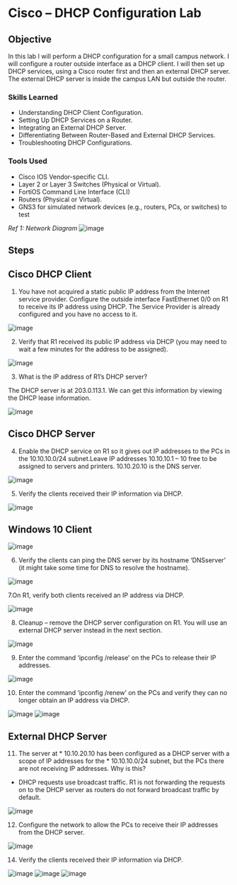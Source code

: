 # Cisco – DHCP Configuration Lab

## Objective

In this lab I will perform a DHCP configuration for a small campus network.
I will configure a router outside interface as a DHCP client. I will then set up DHCP services, using a Cisco router first and then an external DHCP server. The external DHCP server is inside the campus LAN but outside the router.

### Skills Learned

- Understanding DHCP Client Configuration.
- Setting Up DHCP Services on a Router.
- Integrating an External DHCP Server.
- Differentiating Between Router-Based and External DHCP Services.
- Troubleshooting DHCP Configurations.


### Tools Used

- Cisco IOS Vendor-specific CLI.
- Layer 2 or Layer 3 Switches (Physical or Virtual).
- FortiOS Command Line Interface (CLI)
- Routers (Physical or Virtual).
- GNS3 for simulated network devices (e.g., routers, PCs, or switches) to test


*Ref 1: Network Diagram*
 ![image](https://github.com/user-attachments/assets/11126687-6829-4a32-a220-9b902759fc60)


## Steps

## Cisco DHCP Client

1.	You have not acquired a static public IP address from the Internet service provider. Configure the outside interface FastEthernet 0/0 on R1 to receive its IP address using DHCP. The Service Provider is already configured and you have no access to it.

![image](https://github.com/user-attachments/assets/c11eeb79-8c89-434c-911c-5ac865042619)
 

2.	Verify that R1 received its public IP address via DHCP (you may need to wait a few minutes for the address to be assigned).

![image](https://github.com/user-attachments/assets/75ac4037-3aac-4d3e-afac-d03ac6e22520)
 

3.	What is the IP address of R1’s DHCP server?

The DHCP server is at 203.0.113.1. We can get this information by viewing the DHCP lease information.

![image](https://github.com/user-attachments/assets/e99b4184-4afa-444e-b2af-9d5afa47e081)
 


## Cisco DHCP Server

4.	Enable the DHCP service on R1 so it gives out IP addresses to the PCs in the 10.10.10.0/24 subnet.Leave IP addresses 10.10.10.1 – 10 free to be assigned to servers and printers. 10.10.20.10 is the DNS server.

![image](https://github.com/user-attachments/assets/40409017-ab8e-4116-8f4e-2033d4d1544c)
 

5.	Verify the clients received their IP information via DHCP.

![image](https://github.com/user-attachments/assets/7dae9dcd-8c03-42f8-8b77-1c726693abb4)
 
## Windows 10 Client
![image](https://github.com/user-attachments/assets/b87880db-80cd-439a-a35e-0a4ee6c95096)
 

6.	Verify the clients can ping the DNS server by its hostname ‘DNSserver’ (it might take some time for DNS to resolve the hostname).

![image](https://github.com/user-attachments/assets/84b61a20-e37d-4c56-bbdb-02f77913a47c)


7.On R1, verify both clients received an IP address via DHCP.

![image](https://github.com/user-attachments/assets/d3abadf3-8a76-49f2-b59e-6a6ec94995a6)
 

8.	Cleanup – remove the DHCP server configuration on R1. You will use an external DHCP server instead in the next section.

![image](https://github.com/user-attachments/assets/c1e73a50-7e7d-41d8-8f6c-f5ba35d9ba4b)


9.	Enter the command ‘ipconfig /release’ on the PCs to release their IP addresses.

![image](https://github.com/user-attachments/assets/c095ff3b-307e-4a72-b625-ccf1782df8cf)
 


10.	Enter the command ‘ipconfig /renew’ on the PCs and verify they can no longer obtain an IP address via DHCP.

![image](https://github.com/user-attachments/assets/73ec03ed-b4e3-4a2a-9612-089fd05a7b0d)
![image](https://github.com/user-attachments/assets/4d49bc42-87b3-4a60-81c6-8274366c0b08)
 

## External DHCP Server

11.	The server at * 10.10.20.10 has been configured as a DHCP server with a scope of IP addresses for the * 10.10.10.0/24 subnet, but the PCs there are not receiving IP addresses. Why is this?

* DHCP requests use broadcast traffic. R1 is not forwarding the requests on to the DHCP server as routers do not forward broadcast traffic by default.

![image](https://github.com/user-attachments/assets/cf8f95f8-7f53-464a-a9eb-de0779a4af0b)
 


12.	Configure the network to allow the PCs to receive their IP addresses from the DHCP server.

![image](https://github.com/user-attachments/assets/49fcbc05-9584-4b40-90b4-79acbac674f2)
 

14.	Verify the clients received their IP information via DHCP.

![image](https://github.com/user-attachments/assets/2984c66e-6da6-41c1-96f4-44b46eebdb5d)
![image](https://github.com/user-attachments/assets/a1e83bca-f880-4308-ae8e-a54f7e198e9c)
![image](https://github.com/user-attachments/assets/03ee894d-12d6-4771-a795-db4304e7a20a)

 
 
 
